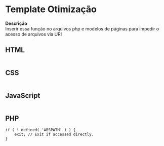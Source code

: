 # Template Otimização

 **Descrição**  
Inserir essa função no arquivos php e modelos de páginas para impedir o acesso de arquivos via URI

## HTML
```

```
## CSS
```

```
## JavaScript
```

```
## PHP
```
if ( ! defined( 'ABSPATH' ) ) {
	exit; // Exit if accessed directly.
}
```
